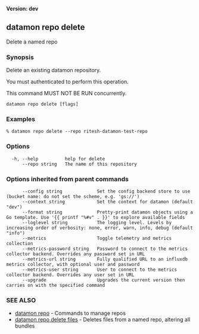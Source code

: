 **Version: dev**

## datamon repo delete

Delete a named repo

### Synopsis

Delete an existing datamon repository.

You must authenticated to perform this operation.

This command MUST NOT BE RUN concurrently.


```
datamon repo delete [flags]
```

### Examples

```
% datamon repo delete --repo ritesh-datamon-test-repo
```

### Options

```
  -h, --help          help for delete
      --repo string   The name of this repository
```

### Options inherited from parent commands

```
      --config string             Set the config backend store to use (bucket name: do not set the scheme, e.g. 'gs://')
      --context string            Set the context for datamon (default "dev")
      --format string             Pretty-print datamon objects using a Go template. Use '{{ printf "%#v" . }}' to explore available fields
      --loglevel string           The logging level. Levels by increasing order of verbosity: none, error, warn, info, debug (default "info")
      --metrics                   Toggle telemetry and metrics collection
      --metrics-password string   Password to connect to the metrics collector backend. Overrides any password set in URL
      --metrics-url string        Fully qualified URL to an influxdb metrics collector, with optional user and password
      --metrics-user string       User to connect to the metrics collector backend. Overrides any user set in URL
      --upgrade                   Upgrades the current version then carries on with the specified command
```

### SEE ALSO

* [datamon repo](datamon_repo.md)	 - Commands to manage repos
* [datamon repo delete files](datamon_repo_delete_files.md)	 - Deletes files from a named repo, altering all bundles

